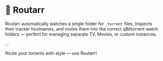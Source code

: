 # 🚀 Routarr

Routarr automatically watches a single folder for `.torrent` files, inspects their tracker hostnames, and routes them into the correct qBittorrent watch folders — perfect for managing separate TV, Movies, or custom instances.

...

Route your torrents with style — use Routarr!
